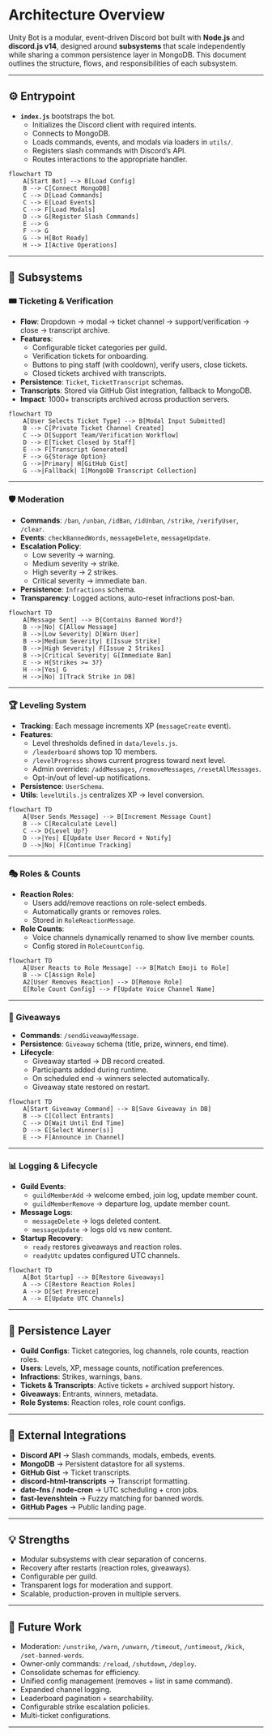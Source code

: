 # Architecture Overview

Unity Bot is a modular, event-driven Discord bot built with **Node.js** and **discord.js v14**, designed around **subsystems** that scale independently while sharing a common persistence layer in MongoDB. This document outlines the structure, flows, and responsibilities of each subsystem.

---

## ⚙️ Entrypoint
- **`index.js`** bootstraps the bot.
  - Initializes the Discord client with required intents.
  - Connects to MongoDB.
  - Loads commands, events, and modals via loaders in `utils/`.
  - Registers slash commands with Discord’s API.
  - Routes interactions to the appropriate handler.

```mermaid
flowchart TD
    A[Start Bot] --> B[Load Config]
    B --> C[Connect MongoDB]
    C --> D[Load Commands]
    C --> E[Load Events]
    C --> F[Load Modals]
    D --> G[Register Slash Commands]
    E --> G
    F --> G
    G --> H[Bot Ready]
    H --> I[Active Operations]
```

---

## 🧩 Subsystems

### 🎟 Ticketing & Verification
- **Flow**: Dropdown → modal → ticket channel → support/verification → close → transcript archive.
- **Features**:
  - Configurable ticket categories per guild.
  - Verification tickets for onboarding.
  - Buttons to ping staff (with cooldown), verify users, close tickets.
  - Closed tickets archived with transcripts.
- **Persistence**: `Ticket`, `TicketTranscript` schemas.
- **Transcripts**: Stored via GitHub Gist integration, fallback to MongoDB.
- **Impact**: 1000+ transcripts archived across production servers.

```mermaid
flowchart TD
    A[User Selects Ticket Type] --> B[Modal Input Submitted]
    B --> C[Private Ticket Channel Created]
    C --> D[Support Team/Verification Workflow]
    D --> E[Ticket Closed by Staff]
    E --> F[Transcript Generated]
    F --> G{Storage Option}
    G -->|Primary| H[GitHub Gist]
    G -->|Fallback| I[MongoDB Transcript Collection]
```

---

### 🛡 Moderation
- **Commands**: `/ban`, `/unban`, `/idBan`, `/idUnban`, `/strike`, `/verifyUser`, `/clear`.
- **Events**: `checkBannedWords`, `messageDelete`, `messageUpdate`.
- **Escalation Policy**:
  - Low severity → warning.
  - Medium severity → strike.
  - High severity → 2 strikes.
  - Critical severity → immediate ban.
- **Persistence**: `Infractions` schema.
- **Transparency**: Logged actions, auto-reset infractions post-ban.

```mermaid
flowchart TD
    A[Message Sent] --> B{Contains Banned Word?}
    B -->|No| C[Allow Message]
    B -->|Low Severity| D[Warn User]
    B -->|Medium Severity| E[Issue Strike]
    B -->|High Severity| F[Issue 2 Strikes]
    B -->|Critical Severity| G[Immediate Ban]
    E --> H{Strikes >= 3?}
    H -->|Yes| G
    H -->|No| I[Track Strike in DB]
```

---

### 🏆 Leveling System
- **Tracking**: Each message increments XP (`messageCreate` event).
- **Features**:
  - Level thresholds defined in `data/levels.js`.
  - `/leaderboard` shows top 10 members.
  - `/levelProgress` shows current progress toward next level.
  - Admin overrides: `/addMessages`, `/removeMessages`, `/resetAllMessages`.
  - Opt-in/out of level-up notifications.
- **Persistence**: `UserSchema`.
- **Utils**: `levelUtils.js` centralizes XP → level conversion.

```mermaid
flowchart TD
    A[User Sends Message] --> B[Increment Message Count]
    B --> C[Recalculate Level]
    C --> D{Level Up?}
    D -->|Yes| E[Update User Record + Notify]
    D -->|No| F[Continue Tracking]
```

---

### 🎭 Roles & Counts
- **Reaction Roles**:
  - Users add/remove reactions on role-select embeds.
  - Automatically grants or removes roles.
  - Stored in `RoleReactionMessage`.
- **Role Counts**:
  - Voice channels dynamically renamed to show live member counts.
  - Config stored in `RoleCountConfig`.

```mermaid
flowchart TD
    A[User Reacts to Role Message] --> B[Match Emoji to Role]
    B --> C[Assign Role]
    A2[User Removes Reaction] --> D[Remove Role]
    E[Role Count Config] --> F[Update Voice Channel Name]
```

---

### 🎁 Giveaways
- **Commands**: `/sendGiveawayMessage`.
- **Persistence**: `Giveaway` schema (title, prize, winners, end time).
- **Lifecycle**:
  - Giveaway started → DB record created.
  - Participants added during runtime.
  - On scheduled end → winners selected automatically.
  - Giveaway state restored on restart.

```mermaid
flowchart TD
    A[Start Giveaway Command] --> B[Save Giveaway in DB]
    B --> C[Collect Entrants]
    C --> D[Wait Until End Time]
    D --> E[Select Winner(s)]
    E --> F[Announce in Channel]
```

---

### 📊 Logging & Lifecycle
- **Guild Events**:
  - `guildMemberAdd` → welcome embed, join log, update member count.
  - `guildMemberRemove` → departure log, update member count.
- **Message Logs**:
  - `messageDelete` → logs deleted content.
  - `messageUpdate` → logs old vs new content.
- **Startup Recovery**:
  - `ready` restores giveaways and reaction roles.
  - `readyUtc` updates configured UTC channels.

```mermaid
flowchart TD
    A[Bot Startup] --> B[Restore Giveaways]
    A --> C[Restore Reaction Roles]
    A --> D[Set Presence]
    A --> E[Update UTC Channels]
```

---

## 📂 Persistence Layer
- **Guild Configs**: Ticket categories, log channels, role counts, reaction roles.
- **Users**: Levels, XP, message counts, notification preferences.
- **Infractions**: Strikes, warnings, bans.
- **Tickets & Transcripts**: Active tickets + archived support history.
- **Giveaways**: Entrants, winners, metadata.
- **Role Systems**: Reaction roles, role count configs.

---

## 🔗 External Integrations
- **Discord API** → Slash commands, modals, embeds, events.
- **MongoDB** → Persistent datastore for all systems.
- **GitHub Gist** → Ticket transcripts.
- **discord-html-transcripts** → Transcript formatting.
- **date-fns / node-cron** → UTC scheduling + cron jobs.
- **fast-levenshtein** → Fuzzy matching for banned words.
- **GitHub Pages** → Public landing page.

---

## 💡 Strengths
- Modular subsystems with clear separation of concerns.
- Recovery after restarts (reaction roles, giveaways).
- Configurable per guild.
- Transparent logs for moderation and support.
- Scalable, production-proven in multiple servers.

---

## 🔮 Future Work
- Moderation: `/unstrike`, `/warn`, `/unwarn`, `/timeout`, `/untimeout`, `/kick`, `/set-banned-words`.
- Owner-only commands: `/reload`, `/shutdown`, `/deploy`.
- Consolidate schemas for efficiency.
- Unified config management (removes + list in same command).
- Expanded channel logging.
- Leaderboard pagination + searchability.
- Configurable strike escalation policies.
- Multi-ticket configurations.

---
